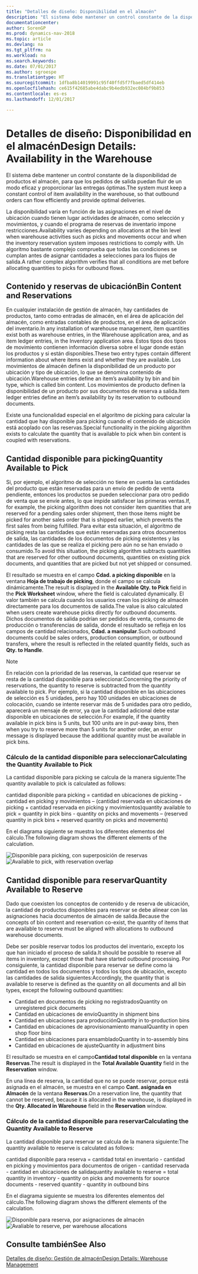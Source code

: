 ```yaml
---
title: "Detalles de diseño: Disponibilidad en el almacén"
description: "El sistema debe mantener un control constante de la disponibilidad de productos el almacén, para que los pedidos de salida puedan fluir de un modo eficaz y proporcionar las entregas óptimas."
documentationcenter: 
author: SorenGP
ms.prod: dynamics-nav-2018
ms.topic: article
ms.devlang: na
ms.tgt_pltfrm: na
ms.workload: na
ms.search.keywords: 
ms.date: 07/01/2017
ms.author: sgroespe
ms.translationtype: HT
ms.sourcegitcommit: 1dfba8b14019991c95f40ffd5f7fbaed5df414eb
ms.openlocfilehash: ce615f42685abe4dabc9b4edb932ec084bf9b853
ms.contentlocale: es-es
ms.lasthandoff: 12/01/2017

---
```

# <a name="design-details-availability-in-the-warehouse"></a><span data-ttu-id="1f02d-103">Detalles de diseño: Disponibilidad en el almacén</span><span class="sxs-lookup"><span data-stu-id="1f02d-103">Design Details: Availability in the Warehouse</span></span>
<span data-ttu-id="1f02d-104">El sistema debe mantener un control constante de la disponibilidad de productos el almacén, para que los pedidos de salida puedan fluir de un modo eficaz y proporcionar las entregas óptimas.</span><span class="sxs-lookup"><span data-stu-id="1f02d-104">The system must keep a constant control of item availability in the warehouse, so that outbound orders can flow efficiently and provide optimal deliveries.</span></span>  

 <span data-ttu-id="1f02d-105">La disponibilidad varía en función de las asignaciones en el nivel de ubicación cuando tienen lugar actividades de almacén, como selección y movimientos, y cuando el programa de reservas de inventario impone restricciones.</span><span class="sxs-lookup"><span data-stu-id="1f02d-105">Availability varies depending on allocations at the bin level when warehouse activities such as picks and movements occur and when the inventory reservation system imposes restrictions to comply with.</span></span> <span data-ttu-id="1f02d-106">Un algoritmo bastante complejo comprueba que todas las condiciones se cumplan antes de asignar cantidades a selecciones para los flujos de salida.</span><span class="sxs-lookup"><span data-stu-id="1f02d-106">A rather complex algorithm verifies that all conditions are met before allocating quantities to picks for outbound flows.</span></span>  

## <a name="bin-content-and-reservations"></a><span data-ttu-id="1f02d-107">Contenido y reservas de ubicación</span><span class="sxs-lookup"><span data-stu-id="1f02d-107">Bin Content and Reservations</span></span>  
 <span data-ttu-id="1f02d-108">En cualquier instalación de gestión de almacén, hay cantidades de productos, tanto como entradas de almacén, en el área de aplicación del almacén, como entradas contables de productos, en el área de aplicación del inventario.</span><span class="sxs-lookup"><span data-stu-id="1f02d-108">In any installation of warehouse management, item quantities exist both as warehouse entries, in the Warehouse application area, and as item ledger entries, in the Inventory application area.</span></span> <span data-ttu-id="1f02d-109">Estos tipos dos tipos de movimiento contienen información diversa sobre el lugar donde están los productos y si están disponibles.</span><span class="sxs-lookup"><span data-stu-id="1f02d-109">These two entry types contain different information about where items exist and whether they are available.</span></span> <span data-ttu-id="1f02d-110">Los movimientos de almacén definen la disponibilidad de un producto por ubicación y tipo de ubicación, lo que se denomina contenido de ubicación.</span><span class="sxs-lookup"><span data-stu-id="1f02d-110">Warehouse entries define an item’s availability by bin and bin type, which is called bin content.</span></span> <span data-ttu-id="1f02d-111">Los movimientos de producto definen la disponibilidad de un producto por sus documentos de reserva a salida.</span><span class="sxs-lookup"><span data-stu-id="1f02d-111">Item ledger entries define an item’s availability by its reservation to outbound documents.</span></span>  

 <span data-ttu-id="1f02d-112">Existe una funcionalidad especial en el algoritmo de picking para calcular la cantidad que hay disponible para picking cuando el contenido de ubicación está acoplado con las reservas.</span><span class="sxs-lookup"><span data-stu-id="1f02d-112">Special functionality in the picking algorithm exists to calculate the quantity that is available to pick when bin content is coupled with reservations.</span></span>  

## <a name="quantity-available-to-pick"></a><span data-ttu-id="1f02d-113">Cantidad disponible para picking</span><span class="sxs-lookup"><span data-stu-id="1f02d-113">Quantity Available to Pick</span></span>  
 <span data-ttu-id="1f02d-114">Si, por ejemplo, el algoritmo de selección no tiene en cuenta las cantidades del producto que están reservadas para un envío de pedido de venta pendiente, entonces los productos se pueden seleccionar para otro pedido de venta que se envíe antes, lo que impide satisfacer las primeras ventas.</span><span class="sxs-lookup"><span data-stu-id="1f02d-114">If, for example, the picking algorithm does not consider item quantities that are reserved for a pending sales order shipment, then those items might be picked for another sales order that is shipped earlier, which prevents the first sales from being fulfilled.</span></span> <span data-ttu-id="1f02d-115">Para evitar esta situación, el algoritmo de picking resta las cantidades que están reservadas para otros documentos de salida, las cantidades de los documentos de picking existentes y las cantidades de las que se realiza el picking pero aún no se han enviado o consumido.</span><span class="sxs-lookup"><span data-stu-id="1f02d-115">To avoid this situation, the picking algorithm subtracts quantities that are reserved for other outbound documents, quantities on existing pick documents, and quantities that are picked but not yet shipped or consumed.</span></span>  

 <span data-ttu-id="1f02d-116">El resultado se muestra en el campo **Cdad. a picking disponible** en la ventana **Hoja de trabajo de picking**, donde el campo se calcula dinámicamente.</span><span class="sxs-lookup"><span data-stu-id="1f02d-116">The result is displayed in the **Available Qty. to Pick** field in the **Pick Worksheet** window, where the field is calculated dynamically.</span></span> <span data-ttu-id="1f02d-117">El valor también se calcula cuando los usuarios crean los picking de almacén directamente para los documentos de salida.</span><span class="sxs-lookup"><span data-stu-id="1f02d-117">The value is also calculated when users create warehouse picks directly for outbound documents.</span></span> <span data-ttu-id="1f02d-118">Dichos documentos de salida podrían ser pedidos de venta, consumo de producción o transferencias de salida, donde el resultado se refleja en los campos de cantidad relacionados, **Cdad. a manipular**.</span><span class="sxs-lookup"><span data-stu-id="1f02d-118">Such outbound documents could be sales orders, production consumption, or outbound transfers, where the result is reflected in the related quantity fields, such as **Qty. to Handle**.</span></span>  

> [!NOTE]  
>  <span data-ttu-id="1f02d-119">En relación con la prioridad de las reservas, la cantidad que reservar se resta de la cantidad disponible para seleccionar.</span><span class="sxs-lookup"><span data-stu-id="1f02d-119">Concerning the priority of reservations, the quantity to reserve is subtracted from the quantity available to pick.</span></span> <span data-ttu-id="1f02d-120">Por ejemplo, si la cantidad disponible en las ubicaciones de selección es 5 unidades, pero hay 100 unidades en ubicaciones de colocación, cuando se intente reservar más de 5 unidades para otro pedido, aparecerá un mensaje de error, ya que la cantidad adicional debe estar disponible en ubicaciones de selección.</span><span class="sxs-lookup"><span data-stu-id="1f02d-120">For example, if the quantity available in pick bins is 5 units, but 100 units are in put-away bins, then when you try to reserve more than 5 units for another order, an error message is displayed because the additional quantity must be available in pick bins.</span></span>  

### <a name="calculating-the-quantity-available-to-pick"></a><span data-ttu-id="1f02d-121">Cálculo de la cantidad disponible para seleccionar</span><span class="sxs-lookup"><span data-stu-id="1f02d-121">Calculating the Quantity Available to Pick</span></span>  
 <span data-ttu-id="1f02d-122">La cantidad disponible para picking se calcula de la manera siguiente:</span><span class="sxs-lookup"><span data-stu-id="1f02d-122">The quantity available to pick is calculated as follows:</span></span>  

 <span data-ttu-id="1f02d-123">cantidad disponible para picking = cantidad en ubicaciones de picking - cantidad en picking y movimientos – (cantidad reservada en ubicaciones de picking + cantidad reservada en picking y movimientos)</span><span class="sxs-lookup"><span data-stu-id="1f02d-123">quantity available to pick = quantity in pick bins - quantity on picks and movements – (reserved quantity in pick bins + reserved quantity on picks and movements)</span></span>  

 <span data-ttu-id="1f02d-124">En el diagrama siguiente se muestra los diferentes elementos del cálculo.</span><span class="sxs-lookup"><span data-stu-id="1f02d-124">The following diagram shows the different elements of the calculation.</span></span>  

 <span data-ttu-id="1f02d-125">![Disponible para picking, con superposición de reservas](media/design_details_warehouse_management_availability_2.png "design_details_warehouse_management_availability_2")</span><span class="sxs-lookup"><span data-stu-id="1f02d-125">![Available to pick, with reservation overlap](media/design_details_warehouse_management_availability_2.png "design_details_warehouse_management_availability_2")</span></span>  

## <a name="quantity-available-to-reserve"></a><span data-ttu-id="1f02d-126">Cantidad disponible para reservar</span><span class="sxs-lookup"><span data-stu-id="1f02d-126">Quantity Available to Reserve</span></span>  
 <span data-ttu-id="1f02d-127">Dado que coexisten los conceptos de contenido y de reserva de ubicación, la cantidad de productos disponibles para reservar se debe alinear con las asignaciones hacia documentos de almacén de salida.</span><span class="sxs-lookup"><span data-stu-id="1f02d-127">Because the concepts of bin content and reservation co-exist, the quantity of items that are available to reserve must be aligned with allocations to outbound warehouse documents.</span></span>  

 <span data-ttu-id="1f02d-128">Debe ser posible reservar todos los productos del inventario, excepto los que han iniciado el proceso de salida.</span><span class="sxs-lookup"><span data-stu-id="1f02d-128">It should be possible to reserve all items in inventory, except those that have started outbound processing.</span></span> <span data-ttu-id="1f02d-129">Por consiguiente, la cantidad disponible para reservar se define como la cantidad en todos los documentos y todos los tipos de ubicación, excepto las cantidades de salida siguientes:</span><span class="sxs-lookup"><span data-stu-id="1f02d-129">Accordingly, the quantity that is available to reserve is defined as the quantity on all documents and all bin types, except the following outbound quantities:</span></span>  

-   <span data-ttu-id="1f02d-130">Cantidad en documentos de picking no registrados</span><span class="sxs-lookup"><span data-stu-id="1f02d-130">Quantity on unregistered pick documents</span></span>  
-   <span data-ttu-id="1f02d-131">Cantidad en ubicaciones de envío</span><span class="sxs-lookup"><span data-stu-id="1f02d-131">Quantity in shipment bins</span></span>  
-   <span data-ttu-id="1f02d-132">Cantidad en ubicaciones para producción</span><span class="sxs-lookup"><span data-stu-id="1f02d-132">Quantity in to-production bins</span></span>  
-   <span data-ttu-id="1f02d-133">Cantidad en ubicaciones de aprovisionamiento manual</span><span class="sxs-lookup"><span data-stu-id="1f02d-133">Quantity in open shop floor bins</span></span>  
-   <span data-ttu-id="1f02d-134">Cantidad en ubicaciones para ensamblado</span><span class="sxs-lookup"><span data-stu-id="1f02d-134">Quantity in to-assembly bins</span></span>  
-   <span data-ttu-id="1f02d-135">Cantidad en ubicaciones de ajuste</span><span class="sxs-lookup"><span data-stu-id="1f02d-135">Quantity in adjustment bins</span></span>  

 <span data-ttu-id="1f02d-136">El resultado se muestra en el campo**Cantidad total disponible** en la ventana **Reservas**.</span><span class="sxs-lookup"><span data-stu-id="1f02d-136">The result is displayed in the **Total Available Quantity** field in the **Reservation** window.</span></span>  

 <span data-ttu-id="1f02d-137">En una línea de reserva, la cantidad que no se puede reservar, porque está asignada en el almacén, se muestra en el campo **Cant. asignada en Almacén** de la ventana **Reservas**.</span><span class="sxs-lookup"><span data-stu-id="1f02d-137">On a reservation line, the quantity that cannot be reserved, because it is allocated in the warehouse, is displayed in the **Qty. Allocated in Warehouse** field in the **Reservation** window.</span></span>  

### <a name="calculating-the-quantity-available-to-reserve"></a><span data-ttu-id="1f02d-138">Cálculo de la cantidad disponible para reservar</span><span class="sxs-lookup"><span data-stu-id="1f02d-138">Calculating the Quantity Available to Reserve</span></span>  
 <span data-ttu-id="1f02d-139">La cantidad disponible para reservar se calcula de la manera siguiente:</span><span class="sxs-lookup"><span data-stu-id="1f02d-139">The quantity available to reserve is calculated as follows:</span></span>  

 <span data-ttu-id="1f02d-140">cantidad disponible para reserva = cantidad total en inventario - cantidad en picking y movimientos para documentos de origen - cantidad reservada - cantidad en ubicaciones de salida</span><span class="sxs-lookup"><span data-stu-id="1f02d-140">quantity available to reserve = total quantity in inventory - quantity on picks and movements for source documents - reserved quantity - quantity in outbound bins</span></span>  

 <span data-ttu-id="1f02d-141">En el diagrama siguiente se muestra los diferentes elementos del cálculo.</span><span class="sxs-lookup"><span data-stu-id="1f02d-141">The following diagram shows the different elements of the calculation.</span></span>  

 <span data-ttu-id="1f02d-142">![Disponible para reserva, por asignaciones de almacén](media/design_details_warehouse_management_availability_3.png "design_details_warehouse_management_availability_3")</span><span class="sxs-lookup"><span data-stu-id="1f02d-142">![Avaliable to reserve, per warehouse allocations](media/design_details_warehouse_management_availability_3.png "design_details_warehouse_management_availability_3")</span></span>  

## <a name="see-also"></a><span data-ttu-id="1f02d-143">Consulte también</span><span class="sxs-lookup"><span data-stu-id="1f02d-143">See Also</span></span>  
 [<span data-ttu-id="1f02d-144">Detalles de diseño: Gestión de almacén</span><span class="sxs-lookup"><span data-stu-id="1f02d-144">Design Details: Warehouse Management</span></span>](design-details-warehouse-management.md)

